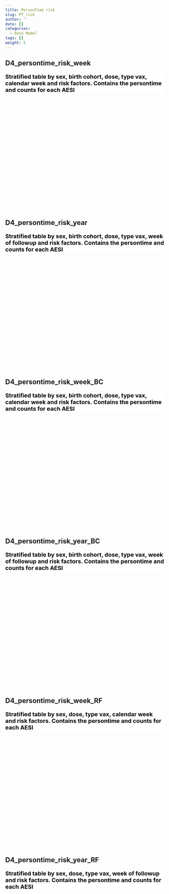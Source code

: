 ```yaml
---
title: PersonTime risk
slug: PT_risk
author: ''
date: []
categories:
  - Data Model
tags: []
weight: 5
---
```


<script src="{{< blogdown/postref >}}index.en_files/core-js/shim.min.js"></script>
<script src="{{< blogdown/postref >}}index.en_files/react/react.min.js"></script>
<script src="{{< blogdown/postref >}}index.en_files/react/react-dom.min.js"></script>
<script src="{{< blogdown/postref >}}index.en_files/reactwidget/react-tools.js"></script>
<script src="{{< blogdown/postref >}}index.en_files/htmlwidgets/htmlwidgets.js"></script>
<script src="{{< blogdown/postref >}}index.en_files/reactable-binding/reactable.js"></script>
## D4_persontime_risk_week
<div align="center">
<h2 style="color:#000;background:#FFFFFF;text-align:left;font-size:18px;font-style:normal;font-weight:bold;text-decoration:;letter-spacing:px;word-spacing:px;text-transform:;text-shadow:;margin-top:20px;margin-right:0px;margin-bottom:0px;margin-left:0px">Stratified table by sex, birth cohort, dose, type vax, calendar week and risk factors. Contains the persontime and counts for each AESI</h2>
<div id="htmlwidget-1" class="reactable html-widget" style="width:auto;height:300px;"></div>
<script type="application/json" data-for="htmlwidget-1">{"x":{"tag":{"name":"Reactable","attribs":{"data":{"Name":["sex","ageband_at_study_entry","Dose","type_vax","riskfactors","week","Persontime","Persontime_AESI","AESI_b"],"Description":[null,null,null,"type of vaccine","Cases in population for each risk factor and any_risk_factors",null,"Total persontime","Persontime in population for each AESI","Cases in population for each AESI"],"Format/Vocabulary":["0 = Female, 1 = Male","0-4, 5-11, 12-17, 18-24, 25-29, 30-39, 40-49, 50-59, 60-69, 70-79, 80+","0 = no dose, 1= dose 1, 2= dose 2","Pfizer, Moderna, AstraZeneca, J&J","0, 1","integer","integer","integer","integer"],"Comments":[null,null,null,null,"riskfactors defined in ???",null,null,"AESI defined in OUTCOMES_conceptssets","AESI defined in OUTCOMES_conceptssets"]},"columns":[{"accessor":"Name","name":"Name","type":"character"},{"accessor":"Description","name":"Description","type":"character"},{"accessor":"Format/Vocabulary","name":"Format/Vocabulary","type":"character"},{"accessor":"Comments","name":"Comments","type":"character"}],"sortable":false,"searchable":true,"defaultPageSize":9,"paginationType":"numbers","showPageInfo":true,"minRows":1,"highlight":true,"bordered":true,"striped":true,"style":{"maxWidth":650},"height":"300px","dataKey":"5303b0157ac779975b4e7df3a5371f3c","key":"5303b0157ac779975b4e7df3a5371f3c"},"children":[]},"class":"reactR_markup"},"evals":[],"jsHooks":[]}</script>
<br/>
<br/>
<br/>
<br/>
</div>

## D4_persontime_risk_year
<div align="center">
<h2 style="color:#000;background:#FFFFFF;text-align:left;font-size:18px;font-style:normal;font-weight:bold;text-decoration:;letter-spacing:px;word-spacing:px;text-transform:;text-shadow:;margin-top:20px;margin-right:0px;margin-bottom:0px;margin-left:0px">Stratified table by sex, birth cohort, dose, type vax, week of followup and risk factors. Contains the persontime and counts for each AESI</h2>
<div id="htmlwidget-2" class="reactable html-widget" style="width:auto;height:300px;"></div>
<script type="application/json" data-for="htmlwidget-2">{"x":{"tag":{"name":"Reactable","attribs":{"data":{"Name":["sex","ageband_at_study_entry","Dose","type_vax","week_fup","riskfactors","Persontime","Persontime_AESI","AESI_b"],"Description":[null,null,null,"type of vaccine",null,"Cases in population for each risk factor and any_risk_factors","Total persontime","Persontime in population for each AESI","Cases in population for each AESI"],"Format/Vocabulary":["0 = Female, 1 = Male","0-4, 5-11, 12-17, 18-24, 25-29, 30-39, 40-49, 50-59, 60-69, 70-79, 80+","0 = no dose, 1= dose 1, 2= dose 2","Pfizer, Moderna, AstraZeneca, J&J","integer","0, 1","integer","integer","integer"],"Comments":[null,null,null,null,null,"riskfactors defined in ???",null,"AESI defined in OUTCOMES_conceptssets","AESI defined in OUTCOMES_conceptssets"]},"columns":[{"accessor":"Name","name":"Name","type":"character"},{"accessor":"Description","name":"Description","type":"character"},{"accessor":"Format/Vocabulary","name":"Format/Vocabulary","type":"character"},{"accessor":"Comments","name":"Comments","type":"character"}],"sortable":false,"searchable":true,"defaultPageSize":9,"paginationType":"numbers","showPageInfo":true,"minRows":1,"highlight":true,"bordered":true,"striped":true,"style":{"maxWidth":650},"height":"300px","dataKey":"b5911217baa8aeb961acf06e3b1392db","key":"b5911217baa8aeb961acf06e3b1392db"},"children":[]},"class":"reactR_markup"},"evals":[],"jsHooks":[]}</script>
<br/>
<br/>
<br/>
<br/>
</div>

## D4_persontime_risk_week_BC
<div align="center">
<h2 style="color:#000;background:#FFFFFF;text-align:left;font-size:18px;font-style:normal;font-weight:bold;text-decoration:;letter-spacing:px;word-spacing:px;text-transform:;text-shadow:;margin-top:20px;margin-right:0px;margin-bottom:0px;margin-left:0px">Stratified table by sex, birth cohort, dose, type vax, calendar week and risk factors. Contains the persontime and counts for each AESI</h2>
<div id="htmlwidget-3" class="reactable html-widget" style="width:auto;height:300px;"></div>
<script type="application/json" data-for="htmlwidget-3">{"x":{"tag":{"name":"Reactable","attribs":{"data":{"Name":["sex","ageband_at_study_entry","Dose","type_vax","week","Persontime","Persontime_AESI","AESI_b"],"Description":[null,"ageband at study_entry_date",null,"type of vaccine",null,"Total persontime","Persontime in population for each AESI","Cases in population for each AESI"],"Format/Vocabulary":["0 = Female, 1 = Male","character","0 = no dose, 1= dose 1, 2= dose 2","Pfizer, Moderna, AstraZeneca, J&J","integer","integer","integer","integer"],"Comments":[null,"0-4, 5-11, 12-17, 18-24, 25-29, 30-39, 40-49, 50-59, 60-69, 70-79, 80+",null,null,null,null,"AESI defined in OUTCOMES_conceptssets","AESI defined in OUTCOMES_conceptssets"]},"columns":[{"accessor":"Name","name":"Name","type":"character"},{"accessor":"Description","name":"Description","type":"character"},{"accessor":"Format/Vocabulary","name":"Format/Vocabulary","type":"character"},{"accessor":"Comments","name":"Comments","type":"character"}],"sortable":false,"searchable":true,"defaultPageSize":8,"paginationType":"numbers","showPageInfo":true,"minRows":1,"highlight":true,"bordered":true,"striped":true,"style":{"maxWidth":650},"height":"300px","dataKey":"e26b69520d1144c634f76106a8443ff8","key":"e26b69520d1144c634f76106a8443ff8"},"children":[]},"class":"reactR_markup"},"evals":[],"jsHooks":[]}</script>
<br/>
<br/>
<br/>
<br/>
</div>

## D4_persontime_risk_year_BC
<div align="center">
<h2 style="color:#000;background:#FFFFFF;text-align:left;font-size:18px;font-style:normal;font-weight:bold;text-decoration:;letter-spacing:px;word-spacing:px;text-transform:;text-shadow:;margin-top:20px;margin-right:0px;margin-bottom:0px;margin-left:0px">Stratified table by sex, birth cohort, dose, type vax, week of followup and risk factors. Contains the persontime and counts for each AESI</h2>
<div id="htmlwidget-4" class="reactable html-widget" style="width:auto;height:300px;"></div>
<script type="application/json" data-for="htmlwidget-4">{"x":{"tag":{"name":"Reactable","attribs":{"data":{"Name":["Dose","type_vax","week_fup","sex","ageband_at_study_entry","Persontime","Persontime_AESI","AESI_b"],"Description":[null,"type of vaccine",null,null,"ageband at study_entry_date","Total persontime","Persontime in population for each AESI","Cases in population for each AESI"],"Format/Vocabulary":["0 = no dose, 1= dose 1, 2= dose 2","Pfizer, Moderna, AstraZeneca, J&J","integer","0 = Female, 1 = Male","character","integer","integer","integer"],"Comments":[null,null,null,null,"0-4, 5-11, 12-17, 18-24, 25-29, 30-39, 40-49, 50-59, 60-69, 70-79, 80+",null,"AESI defined in OUTCOMES_conceptssets","AESI defined in OUTCOMES_conceptssets"]},"columns":[{"accessor":"Name","name":"Name","type":"character"},{"accessor":"Description","name":"Description","type":"character"},{"accessor":"Format/Vocabulary","name":"Format/Vocabulary","type":"character"},{"accessor":"Comments","name":"Comments","type":"character"}],"sortable":false,"searchable":true,"defaultPageSize":8,"paginationType":"numbers","showPageInfo":true,"minRows":1,"highlight":true,"bordered":true,"striped":true,"style":{"maxWidth":650},"height":"300px","dataKey":"93f745033d87e2c9ee180b55402355dd","key":"93f745033d87e2c9ee180b55402355dd"},"children":[]},"class":"reactR_markup"},"evals":[],"jsHooks":[]}</script>
<br/>
<br/>
<br/>
<br/>
</div>

## D4_persontime_risk_week_RF
<div align="center">
<h2 style="color:#000;background:#FFFFFF;text-align:left;font-size:18px;font-style:normal;font-weight:bold;text-decoration:;letter-spacing:px;word-spacing:px;text-transform:;text-shadow:;margin-top:20px;margin-right:0px;margin-bottom:0px;margin-left:0px">Stratified table by sex, dose, type vax, calendar week and risk factors. Contains the persontime and counts for each AESI</h2>
<div id="htmlwidget-5" class="reactable html-widget" style="width:auto;height:300px;"></div>
<script type="application/json" data-for="htmlwidget-5">{"x":{"tag":{"name":"Reactable","attribs":{"data":{"Name":["sex","Dose","type_vax","week","riskfactor","Persontime","Persontime_AESI","AESI_b"],"Description":[null,null,"type of vaccine",null,null,"Total persontime","Persontime in population for each AESI","Cases in population for each AESI"],"Format/Vocabulary":["0 = Female, 1 = Male","0 = no dose, 1= dose 1, 2= dose 2","Pfizer, Moderna, AstraZeneca, J&J","integer","riskfactors = \"COVCANCER\": cancer, \"COVCOPD\": Chronic obstructive pulmonary disease, \"COVHIV\": HIV, \"COVCKD\": chronic kidney disease, \"COVDIAB\": diabetes, \"COVOBES\": severe obesity, \"COVSICKLE\": Sickle disease","integer","integer","integer"],"Comments":[null,null,null,null,"riskfactors defined in ???",null,"AESI defined in OUTCOMES_conceptssets","AESI defined in OUTCOMES_conceptssets"]},"columns":[{"accessor":"Name","name":"Name","type":"character"},{"accessor":"Description","name":"Description","type":"character"},{"accessor":"Format/Vocabulary","name":"Format/Vocabulary","type":"character"},{"accessor":"Comments","name":"Comments","type":"character"}],"sortable":false,"searchable":true,"defaultPageSize":8,"paginationType":"numbers","showPageInfo":true,"minRows":1,"highlight":true,"bordered":true,"striped":true,"style":{"maxWidth":650},"height":"300px","dataKey":"3238512cf1d72a1f8ba96388dd3734f2","key":"3238512cf1d72a1f8ba96388dd3734f2"},"children":[]},"class":"reactR_markup"},"evals":[],"jsHooks":[]}</script>
<br/>
<br/>
<br/>
<br/>
</div>

## D4_persontime_risk_year_RF
<div align="center">
<h2 style="color:#000;background:#FFFFFF;text-align:left;font-size:18px;font-style:normal;font-weight:bold;text-decoration:;letter-spacing:px;word-spacing:px;text-transform:;text-shadow:;margin-top:20px;margin-right:0px;margin-bottom:0px;margin-left:0px">Stratified table by sex, dose, type vax, week of followup and risk factors. Contains the persontime and counts for each AESI</h2>
<div id="htmlwidget-6" class="reactable html-widget" style="width:auto;height:300px;"></div>
<script type="application/json" data-for="htmlwidget-6">{"x":{"tag":{"name":"Reactable","attribs":{"data":{"Name":["Dose","type_vax","week_fup","sex","riskfactor","Persontime","Persontime_AESI","AESI_b"],"Description":[null,"type of vaccine",null,null,null,"Total persontime","Persontime in population for each AESI","Cases in population for each AESI"],"Format/Vocabulary":["0 = no dose, 1= dose 1, 2= dose 2","Pfizer, Moderna, AstraZeneca, J&J","integer","0 = Female, 1 = Male","riskfactors = \"COVCANCER\": cancer, \"COVCOPD\": Chronic obstructive pulmonary disease, \"COVHIV\": HIV, \"COVCKD\": chronic kidney disease, \"COVDIAB\": diabetes, \"COVOBES\": severe obesity, \"COVSICKLE\": Sickle disease","integer","integer","integer"],"Comments":[null,null,null,null,"riskfactors defined in ???",null,"AESI defined in OUTCOMES_conceptssets","AESI defined in OUTCOMES_conceptssets"]},"columns":[{"accessor":"Name","name":"Name","type":"character"},{"accessor":"Description","name":"Description","type":"character"},{"accessor":"Format/Vocabulary","name":"Format/Vocabulary","type":"character"},{"accessor":"Comments","name":"Comments","type":"character"}],"sortable":false,"searchable":true,"defaultPageSize":8,"paginationType":"numbers","showPageInfo":true,"minRows":1,"highlight":true,"bordered":true,"striped":true,"style":{"maxWidth":650},"height":"300px","dataKey":"e1081b03e985799151b7c02916009995","key":"e1081b03e985799151b7c02916009995"},"children":[]},"class":"reactR_markup"},"evals":[],"jsHooks":[]}</script>
<br/>
<br/>
<br/>
<br/>
</div>
